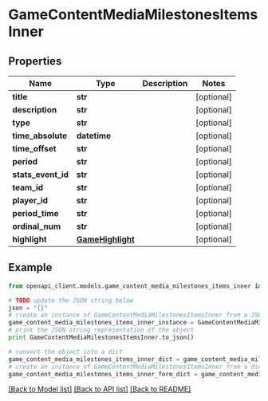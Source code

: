# GameContentMediaMilestonesItemsInner


## Properties

Name | Type | Description | Notes
------------ | ------------- | ------------- | -------------
**title** | **str** |  | [optional] 
**description** | **str** |  | [optional] 
**type** | **str** |  | [optional] 
**time_absolute** | **datetime** |  | [optional] 
**time_offset** | **str** |  | [optional] 
**period** | **str** |  | [optional] 
**stats_event_id** | **str** |  | [optional] 
**team_id** | **str** |  | [optional] 
**player_id** | **str** |  | [optional] 
**period_time** | **str** |  | [optional] 
**ordinal_num** | **str** |  | [optional] 
**highlight** | [**GameHighlight**](GameHighlight.md) |  | [optional] 

## Example

```python
from openapi_client.models.game_content_media_milestones_items_inner import GameContentMediaMilestonesItemsInner

# TODO update the JSON string below
json = "{}"
# create an instance of GameContentMediaMilestonesItemsInner from a JSON string
game_content_media_milestones_items_inner_instance = GameContentMediaMilestonesItemsInner.from_json(json)
# print the JSON string representation of the object
print GameContentMediaMilestonesItemsInner.to_json()

# convert the object into a dict
game_content_media_milestones_items_inner_dict = game_content_media_milestones_items_inner_instance.to_dict()
# create an instance of GameContentMediaMilestonesItemsInner from a dict
game_content_media_milestones_items_inner_form_dict = game_content_media_milestones_items_inner.from_dict(game_content_media_milestones_items_inner_dict)
```
[[Back to Model list]](../README.md#documentation-for-models) [[Back to API list]](../README.md#documentation-for-api-endpoints) [[Back to README]](../README.md)


